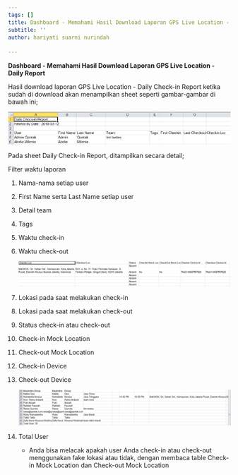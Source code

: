 ```yaml
---
tags: []
title: Dashboard - Memahami Hasil Download Laporan GPS Live Location - Daily Report
subtitle: ''
author: hariyati suarni nurindah

---
```

**Dashboard - Memahami Hasil Download Laporan GPS Live Location - Daily Report**

Hasil download laporan GPS Live Location - Daily Check-in Report ketika sudah di download akan menampilkan sheet seperti gambar-gambar di bawah ini;

![](/uploads/1-2.jpg)

Pada sheet Daily Check-in Report, ditampilkan secara detail;

Filter waktu laporan

 1. Nama-nama setiap user
 2. First Name serta Last Name setiap user
 3. Detail team
 4. Tags
 5. Waktu check-in
 6. Waktu check-out

    ![](/uploads/2-1.jpg)
 7. Lokasi pada saat melakukan check-in
 8. Lokasi pada saat melakukan check-out
 9. Status check-in atau check-out
10. Check-in Mock Location
11. Check-out Mock Location
12. Check-in Device
13. Check-out Device

    ![](/uploads/3-3.jpg)
14. Total User
    * Anda bisa melacak apakah user Anda check-in atau check-out menggunakan fake lokasi atau tidak, dengan membaca table Check-in Mock Location dan Check-out Mock Location